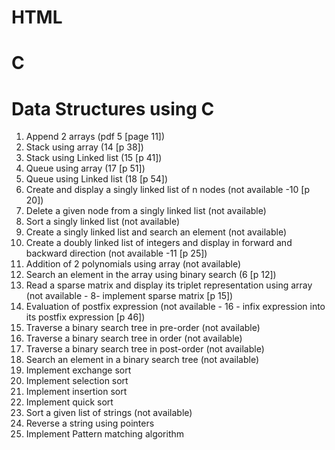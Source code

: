 # HTML
# C
# Data Structures using C
1. Append 2 arrays (pdf 5 [page 11])
2. Stack using array (14 [p 38])
3. Stack using Linked list (15 [p 41])
4. Queue using array (17 [p 51])
5. Queue using Linked list (18 [p 54])
6. Create and display a singly linked list of n nodes (not available -10 [p 20])
7. Delete a given node from a singly linked list (not available)
8. Sort a singly linked list (not available)
9. Create a singly linked list and search an element (not available)
10. Create a doubly linked list of integers and display in forward and backward direction (not available -11 [p 25])
11. Addition of 2 polynomials using array (not available)
12. Search an element in the array using binary search (6 [p 12])
13. Read a sparse matrix and display its triplet representation using array (not available - 8- implement sparse matrix [p 15])
14. Evaluation of postfix expression (not available - 16 - infix expression into its postfix expression [p 46])
15. Traverse a binary search tree in pre-order (not available)
16. Traverse a binary search tree in order (not available)
17. Traverse a binary search tree in post-order (not available)
18. Search an element in a binary search tree (not available)
19. Implement exchange sort
20. Implement selection sort
21. Implement insertion sort
22. Implement quick sort
23. Sort a given list of strings (not available)
24. Reverse a string using pointers
25. Implement Pattern matching algorithm